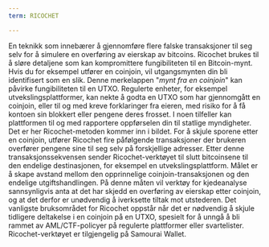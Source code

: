 ```yaml
---
term: RICOCHET

---
```

En teknikk som innebærer å gjennomføre flere falske transaksjoner til seg selv for å simulere en overføring av eierskap av bitcoins. Ricochet brukes til å sløre detaljene som kan kompromittere fungibiliteten til en Bitcoin-mynt. Hvis du for eksempel utfører en coinjoin, vil utgangsmynten din bli identifisert som en slik. Denne merkelappen "_mynt fra en coinjoin_" kan påvirke fungibiliteten til en UTXO. Regulerte enheter, for eksempel utvekslingsplattformer, kan nekte å godta en UTXO som har gjennomgått en coinjoin, eller til og med kreve forklaringer fra eieren, med risiko for å få kontoen sin blokkert eller pengene deres frosset. I noen tilfeller kan plattformen til og med rapportere oppførselen din til statlige myndigheter. Det er her Ricochet-metoden kommer inn i bildet. For å skjule sporene etter en coinjoin, utfører Ricochet fire påfølgende transaksjoner der brukeren overfører pengene sine til seg selv på forskjellige adresser. Etter denne transaksjonssekvensen sender Ricochet-verktøyet til slutt bitcoinsene til den endelige destinasjonen, for eksempel en utvekslingsplattform. Målet er å skape avstand mellom den opprinnelige coinjoin-transaksjonen og den endelige utgiftshandlingen. På denne måten vil verktøy for kjedeanalyse sannsynligvis anta at det har skjedd en overføring av eierskap etter coinjoin, og at det derfor er unødvendig å iverksette tiltak mot utstederen. Det vanligste bruksområdet for Ricochet oppstår når det er nødvendig å skjule tidligere deltakelse i en coinjoin på en UTXO, spesielt for å unngå å bli rammet av AML/CTF-policyer på regulerte plattformer eller svartelister. Ricochet-verktøyet er tilgjengelig på Samourai Wallet.
